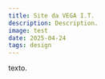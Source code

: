 ```yaml
---
title: Site da VEGA I.T.
description: Description.
image: test
date: 2025-04-24
tags: design
---
```


texto.